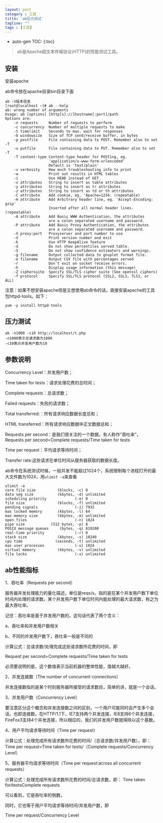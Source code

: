 ```yaml
---
layout: post
category : 工具
title: 'ab压力测试'
tagline: ""
tags : [工具]
---
```


* auto-gen TOC:
{:toc}

> ab是Apache超文本传输协议(HTTP)的性能测试工具。

## 安装

安装apache

ab命令放在apache目录bin目录下面

<!--break-->

	ab -V版本信息
	[root@localhost ~]# ab --help
	ab: wrong number of arguments
	Usage: ab [options] [http[s]://]hostname[:port]/path
	Options are:
	    -n requests     Number of requests to perform
	    -c concurrency  Number of multiple requests to make
	    -t timelimit    Seconds to max. wait for responses
	    -b windowsize   Size of TCP send/receive buffer, in bytes
	    -p postfile     File containing data to POST. Remember also to set -T
	    -u putfile      File containing data to PUT. Remember also to set -T
	    -T content-type Content-type header for POSTing, eg.
	                    'application/x-www-form-urlencoded'
	                    Default is 'text/plain'
	    -v verbosity    How much troubleshooting info to print
	    -w              Print out results in HTML tables
	    -i              Use HEAD instead of GET
	    -x attributes   String to insert as table attributes
	    -y attributes   String to insert as tr attributes
	    -z attributes   String to insert as td or th attributes
	    -C attribute    Add cookie, eg. 'Apache=1234. (repeatable)
	    -H attribute    Add Arbitrary header line, eg. 'Accept-Encoding: gzip'
	                    Inserted after all normal header lines. (repeatable)
	    -A attribute    Add Basic WWW Authentication, the attributes
	                    are a colon separated username and password.
	    -P attribute    Add Basic Proxy Authentication, the attributes
	                    are a colon separated username and password.
	    -X proxy:port   Proxyserver and port number to use
	    -V              Print version number and exit
	    -k              Use HTTP KeepAlive feature
	    -d              Do not show percentiles served table.
	    -S              Do not show confidence estimators and warnings.
	    -g filename     Output collected data to gnuplot format file.
	    -e filename     Output CSV file with percentages served
	    -r              Don't exit on socket receive errors.
	    -h              Display usage information (this message)
	    -Z ciphersuite  Specify SSL/TLS cipher suite (See openssl ciphers)
	    -f protocol     Specify SSL/TLS protocol (SSL2, SSL3, TLS1, or ALL)
	

注意：如果不想安装apache但是又想使用ab命令的话，直接安装apache的工具包httpd-tools。如下：

	yum -y install httpd-tools


## 压力测试

	ab -n1000 -c10 http://localhost/t.php 
	-n1000表示总请求数为1000
	-c10表示并发用户数为10

## 参数说明

Concurrency Level：并发用户数；

Time taken for tests：请求处理花费的总时间；

Complete requests：总请求数；

Failed requests：失败的请求数；

Total transferred:：所有请求响应数据长度总和；

HTML transferred：所有请求响应数据中正文数据总和；

Requests per second：是我们很关注的一个数据，有人称作“吞吐率”，Requests per second=Complete requests/Time taken for tests

Time per request：平均请求等待时间；

Transfer rate:这些请求在单位时间从服务器获取的数据长度。

ab命令在系统测试时候，一般并发不能超过1024个，系统限制每个进程打开的最大文件数为1024，用`ulimit -a`来查看

	ulimit -a
	core file size          (blocks, -c) 0
	data seg size           (kbytes, -d) unlimited
	scheduling priority             (-e) 0
	file size               (blocks, -f) unlimited
	pending signals                 (-i) 7932
	max locked memory       (kbytes, -l) 64
	max memory size         (kbytes, -m) unlimited
	open files                      (-n) 1024
	pipe size            (512 bytes, -p) 8
	POSIX message queues     (bytes, -q) 819200
	real-time priority              (-r) 0
	stack size              (kbytes, -s) 10240
	cpu time               (seconds, -t) unlimited
	max user processes              (-u) 1024
	virtual memory          (kbytes, -v) unlimited
	file locks                      (-x) unlimited

## ab性能指标

1、吞吐率（Requests per second）

服务器并发处理能力的量化描述，单位是reqs/s，指的是在某个并发用户数下单位时间内处理的请求数。某个并发用户数下单位时间内能处理的最大请求数，称之为最大吞吐率。

记住：吞吐率是基于并发用户数的。这句话代表了两个含义：

a、吞吐率和并发用户数相关

b、不同的并发用户数下，吞吐率一般是不同的

计算公式：总请求数/处理完成这些请求数所花费的时间，即

Request per second=Complete requests/Time taken for tests

必须要说明的是，这个数值表示当前机器的整体性能，值越大越好。

2、并发连接数（The number of concurrent connections）

并发连接数指的是某个时刻服务器所接受的请求数目，简单的讲，就是一个会话。

3、并发用户数（Concurrency Level）

要注意区分这个概念和并发连接数之间的区别，一个用户可能同时会产生多个会话，也即连接数。在HTTP/1.1下，IE7支持两个并发连接，IE8支持6个并发连接，FireFox3支持4个并发连接，所以相应的，我们的并发用户数就得除以这个基数。

4、用户平均请求等待时间（Time per request）

计算公式：处理完成所有请求数所花费的时间/（总请求数/并发用户数），即：
Time per request=Time taken for tests/（Complete requests/Concurrency Level）

5、服务器平均请求等待时间（Time per request:across all concurrent requests）

计算公式：处理完成所有请求数所花费的时间/总请求数，即：
Time taken for/testsComplete requests

可以看到，它是吞吐率的倒数。

同时，它也等于用户平均请求等待时间/并发用户数，即

Time per request/Concurrency Level
